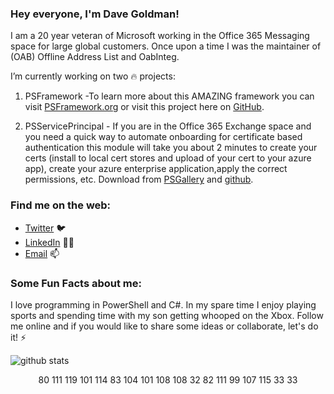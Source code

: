 ### Hey everyone, I'm Dave Goldman!

<!--
**dgoldman-msft/dgoldman-msft** is a ✨ _special_ ✨ repository because its `README.md` (this file) appears on your GitHub profile.

Here are some ideas to get you started:

- 🔭 I’m currently working on ...
- 🌱 I’m currently learning ...
- 👯 I’m looking to collaborate on ...
- 🤔 I’m looking for help with ...
- 💬 Ask me about ...
- 📫 How to reach me: ...
- 😄 Pronouns: ...
- ⚡ Fun fact: ...
-->

I am a 20 year veteran of Microsoft working in the Office 365 Messaging space for large global customers. Once upon a time I was the maintainer of (OAB) Offline Address List and OabInteg.

I’m currently working on two :fire: projects:
1. PSFramework -To learn more about this AMAZING framework you can visit [PSFramework.org](http://psframework.org) or visit this project here on [GitHub](https://github.com/PowershellFrameworkCollective/psframework).

2. PSServicePrincipal - If you are in the Office 365 Exchange space and you need a quick way to automate onboarding for certificate based authentication this module will take you about 2 minutes to create your certs (install to local cert stores and upload of your cert to your azure app), create your azure enterprise application,apply the correct permissions, etc. Download from [PSGallery](https://www.powershellgallery.com/packages/PSServicePrincipal/1.0.13) and [github](https://github.com/dgoldman-msft/PSServicePrincipal).

### Find me on the web:

- [Twitter](http://twitter.com/matrixsurfer128) :bird:
- [LinkedIn](https://www.linkedin.com/in/dave-goldman-a728b74/) 👩‍💻
- [Email](mailto:dgoldman@dgoldman.org) 📫


### Some Fun Facts about me:

I love programming in PowerShell and C#. In my spare time I enjoy playing sports and spending time with my son getting whooped on the Xbox. Follow me online and if you would like to share some ideas or collaborate, let's do it! :zap:


![github stats](https://github-readme-stats.vercel.app/api?username=dgoldman-msft&show_icons=true&line_height=30)
<div align="center">80 111 119 101 114 83 104 101 108 108 32 82 111 99 107 115 33 33</div>
